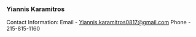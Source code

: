 ### Yiannis Karamitros
Contact Information:
Email - Yiannis.karamitros0817@gmail.com
Phone - 215-815-1160

<!--
**YiannisKaramitros/YiannisKaramitros** is a ✨ _special_ ✨ repository because its `README.md` (this file) appears on your GitHub profile.

Here are some ideas to get you started:

- 🔭 I’m currently working on ...
- 🌱 I’m currently learning ...
- 👯 I’m looking to collaborate on ...
- 🤔 I’m looking for help with ...
- 💬 Ask me about ...
- 📫 How to reach me: ...
- 😄 Pronouns: ...
- ⚡ Fun fact: ...
-->

